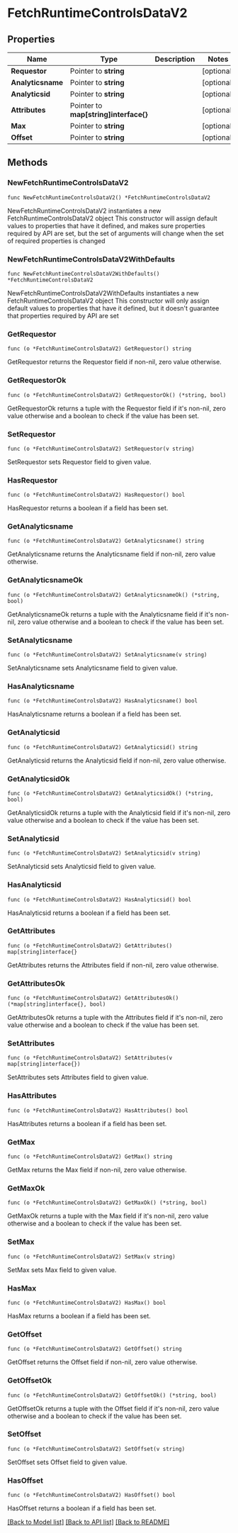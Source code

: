 # FetchRuntimeControlsDataV2

## Properties

Name | Type | Description | Notes
------------ | ------------- | ------------- | -------------
**Requestor** | Pointer to **string** |  | [optional] 
**Analyticsname** | Pointer to **string** |  | [optional] 
**Analyticsid** | Pointer to **string** |  | [optional] 
**Attributes** | Pointer to **map[string]interface{}** |  | [optional] 
**Max** | Pointer to **string** |  | [optional] 
**Offset** | Pointer to **string** |  | [optional] 

## Methods

### NewFetchRuntimeControlsDataV2

`func NewFetchRuntimeControlsDataV2() *FetchRuntimeControlsDataV2`

NewFetchRuntimeControlsDataV2 instantiates a new FetchRuntimeControlsDataV2 object
This constructor will assign default values to properties that have it defined,
and makes sure properties required by API are set, but the set of arguments
will change when the set of required properties is changed

### NewFetchRuntimeControlsDataV2WithDefaults

`func NewFetchRuntimeControlsDataV2WithDefaults() *FetchRuntimeControlsDataV2`

NewFetchRuntimeControlsDataV2WithDefaults instantiates a new FetchRuntimeControlsDataV2 object
This constructor will only assign default values to properties that have it defined,
but it doesn't guarantee that properties required by API are set

### GetRequestor

`func (o *FetchRuntimeControlsDataV2) GetRequestor() string`

GetRequestor returns the Requestor field if non-nil, zero value otherwise.

### GetRequestorOk

`func (o *FetchRuntimeControlsDataV2) GetRequestorOk() (*string, bool)`

GetRequestorOk returns a tuple with the Requestor field if it's non-nil, zero value otherwise
and a boolean to check if the value has been set.

### SetRequestor

`func (o *FetchRuntimeControlsDataV2) SetRequestor(v string)`

SetRequestor sets Requestor field to given value.

### HasRequestor

`func (o *FetchRuntimeControlsDataV2) HasRequestor() bool`

HasRequestor returns a boolean if a field has been set.

### GetAnalyticsname

`func (o *FetchRuntimeControlsDataV2) GetAnalyticsname() string`

GetAnalyticsname returns the Analyticsname field if non-nil, zero value otherwise.

### GetAnalyticsnameOk

`func (o *FetchRuntimeControlsDataV2) GetAnalyticsnameOk() (*string, bool)`

GetAnalyticsnameOk returns a tuple with the Analyticsname field if it's non-nil, zero value otherwise
and a boolean to check if the value has been set.

### SetAnalyticsname

`func (o *FetchRuntimeControlsDataV2) SetAnalyticsname(v string)`

SetAnalyticsname sets Analyticsname field to given value.

### HasAnalyticsname

`func (o *FetchRuntimeControlsDataV2) HasAnalyticsname() bool`

HasAnalyticsname returns a boolean if a field has been set.

### GetAnalyticsid

`func (o *FetchRuntimeControlsDataV2) GetAnalyticsid() string`

GetAnalyticsid returns the Analyticsid field if non-nil, zero value otherwise.

### GetAnalyticsidOk

`func (o *FetchRuntimeControlsDataV2) GetAnalyticsidOk() (*string, bool)`

GetAnalyticsidOk returns a tuple with the Analyticsid field if it's non-nil, zero value otherwise
and a boolean to check if the value has been set.

### SetAnalyticsid

`func (o *FetchRuntimeControlsDataV2) SetAnalyticsid(v string)`

SetAnalyticsid sets Analyticsid field to given value.

### HasAnalyticsid

`func (o *FetchRuntimeControlsDataV2) HasAnalyticsid() bool`

HasAnalyticsid returns a boolean if a field has been set.

### GetAttributes

`func (o *FetchRuntimeControlsDataV2) GetAttributes() map[string]interface{}`

GetAttributes returns the Attributes field if non-nil, zero value otherwise.

### GetAttributesOk

`func (o *FetchRuntimeControlsDataV2) GetAttributesOk() (*map[string]interface{}, bool)`

GetAttributesOk returns a tuple with the Attributes field if it's non-nil, zero value otherwise
and a boolean to check if the value has been set.

### SetAttributes

`func (o *FetchRuntimeControlsDataV2) SetAttributes(v map[string]interface{})`

SetAttributes sets Attributes field to given value.

### HasAttributes

`func (o *FetchRuntimeControlsDataV2) HasAttributes() bool`

HasAttributes returns a boolean if a field has been set.

### GetMax

`func (o *FetchRuntimeControlsDataV2) GetMax() string`

GetMax returns the Max field if non-nil, zero value otherwise.

### GetMaxOk

`func (o *FetchRuntimeControlsDataV2) GetMaxOk() (*string, bool)`

GetMaxOk returns a tuple with the Max field if it's non-nil, zero value otherwise
and a boolean to check if the value has been set.

### SetMax

`func (o *FetchRuntimeControlsDataV2) SetMax(v string)`

SetMax sets Max field to given value.

### HasMax

`func (o *FetchRuntimeControlsDataV2) HasMax() bool`

HasMax returns a boolean if a field has been set.

### GetOffset

`func (o *FetchRuntimeControlsDataV2) GetOffset() string`

GetOffset returns the Offset field if non-nil, zero value otherwise.

### GetOffsetOk

`func (o *FetchRuntimeControlsDataV2) GetOffsetOk() (*string, bool)`

GetOffsetOk returns a tuple with the Offset field if it's non-nil, zero value otherwise
and a boolean to check if the value has been set.

### SetOffset

`func (o *FetchRuntimeControlsDataV2) SetOffset(v string)`

SetOffset sets Offset field to given value.

### HasOffset

`func (o *FetchRuntimeControlsDataV2) HasOffset() bool`

HasOffset returns a boolean if a field has been set.


[[Back to Model list]](../README.md#documentation-for-models) [[Back to API list]](../README.md#documentation-for-api-endpoints) [[Back to README]](../README.md)


